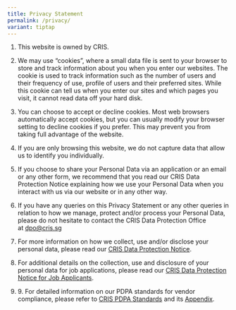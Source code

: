 ```yaml
---
title: Privacy Statement
permalink: /privacy/
variant: tiptap
---
```

<ol><li><p>This website is owned by CRIS.</p></li><li><p>We may use “cookies”, where a small data file is sent to your browser to store and track information about you when you enter our websites. The cookie is used to track information such as the number of users and their frequency of use, profile of users and their preferred sites. While this cookie can tell us when you enter our sites and which pages you visit, it cannot read data off your hard disk.</p></li><li><p>You can choose to accept or decline cookies. Most web browsers automatically accept cookies, but you can usually modify your browser setting to decline cookies if you prefer. This may prevent you from taking full advantage of the website.</p></li><li><p>If you are only browsing this website, we do not capture data that allow us to identify you individually.</p></li><li><p>If you choose to share your Personal Data via an application or an email or any other form, we recommend that you read our CRIS Data Protection Notice explaining how we use your Personal Data when you interact with us via our website or in any other way.</p></li><li><p>If you have any queries on this Privacy Statement or any other queries in relation to how we manage, protect and/or process your Personal Data, please do not hesitate to contact the CRIS Data Protection Office at&nbsp;<a href="mailto:dpo@cris.sg" rel="noopener noreferrer nofollow" target="_blank">dpo@cris.sg</a></p></li><li><p>For more information on how we collect, use and/or disclose your personal data, please read our <a href="/files/Critical%20Documents/Data-Protection-Notice.pdf" rel="noopener noreferrer nofollow" target="_blank">CRIS Data Protection Notice</a>.</p></li><li><p>For additional details on the collection, use and disclosure of your personal data for job applications, please read our <a href="/files/Critical%20Documents/dp%20notice%20for%20job%20applicants.pdf" rel="noopener noreferrer nofollow" target="_blank">CRIS Data Protection Notice for Job Applicants</a>.</p></li><li><p>9.  For detailed information on our PDPA standards for vendor compliance, please refer to <a href="/files/Critical Documents/CRIS_PDPA_Standards__updated_3Jan2024_.pdf" rel="noopener noreferrer nofollow" target="_blank">CRIS PDPA Standards</a> and its <a href="/files/Critical Documents/APPENDIX___Requirements_regarding_handling_of_data_breaches__updated_3Jan2024_.pdf" rel="noopener noreferrer nofollow" target="_blank">Appendix</a>.</p></li></ol><p></p>